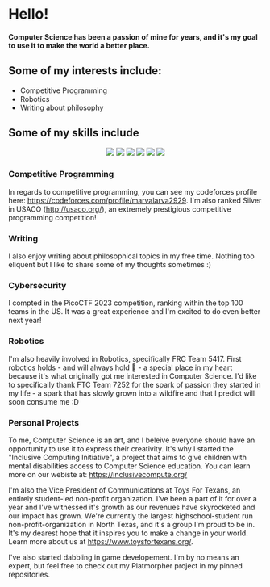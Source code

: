 
# Hello!

#### Computer Science has been a passion of mine for years, and it's my goal to use it to make the world a better place.


## Some of my interests include:

* Competitive Programming
* Robotics
* Writing about philosophy

## Some of my skills include

<p align="center">
  <img src="https://img.shields.io/badge/React-20232A?style=for-the-badge&logo=react&logoColor=61DAFB" />
  <img src="https://img.shields.io/badge/JavaScript-323330?style=for-the-badge&logo=javascript&logoColor=F7DF1E"/>
  <img src="https://img.shields.io/badge/Node.js-339933?style=for-the-badge&logo=nodedotjs&logoColor=white"/>
  <img src="https://img.shields.io/badge/C%2B%2B-00599C?style=for-the-badge&logo=c%2B%2B&logoColor=white"/>
  <img src="https://img.shields.io/badge/HTML5-E34F26?style=for-the-badge&logo=html5&logoColor=white"/>
  <img src="https://img.shields.io/badge/Codeforces-445f9d?style=for-the-badge&logo=Codeforces&logoColor=white"/>
</p>

### Competitive Programming

In regards to competitive programming, you can see my codeforces profile here: https://codeforces.com/profile/marvalarva2929.
I'm also ranked Silver in USACO (http://usaco.org/), an extremely prestigious competitive programming competition! 

### Writing

I also enjoy writing about philosophical topics in my free time. Nothing too eliquent but I like to share some of my thoughts sometimes :)

### Cybersecurity

I compted in the PicoCTF 2023 competition, ranking within the top 100 teams in the US. It was a great experience and I'm excited to do even better next year!

### Robotics

I'm also heavily involved in Robotics, specifically FRC Team 5417. First robotics holds - and will always hold 💖 - a special place in my heart because it's what originally got me interested in Computer Science. I'd like to specifically thank FTC Team 7252 for the spark of passion they started in my life - a spark that has slowly grown into a wildfire and that I predict will soon consume me :D

### Personal Projects

To me, Computer Science is an art, and I beleive everyone should have an opportunity to use it to express their creativity. It's why I started the "Inclusive Computing Initiative", a project that aims to give children with mental disabilities access to Computer Science education. You can learn more on our webiste at: https://inclusivecompute.org/

I'm also the Vice President of Communications at Toys For Texans, an entirely student-led non-profit organization. I've been a part of it for over a year and I've witnessed it's growth as our revenues have skyrocketed and our impact has grown. We're currently the largest highschool-student run non-profit-organization in North Texas, and it's a group I'm proud to be in. It's my dearest hope that it inspires you to make a change in your world. Learn more about us at https://www.toysfortexans.org/.

I've also started dabbling in game developement. I'm by no means an expert, but feel free to check out my Platmorpher project in my pinned repositories. 
